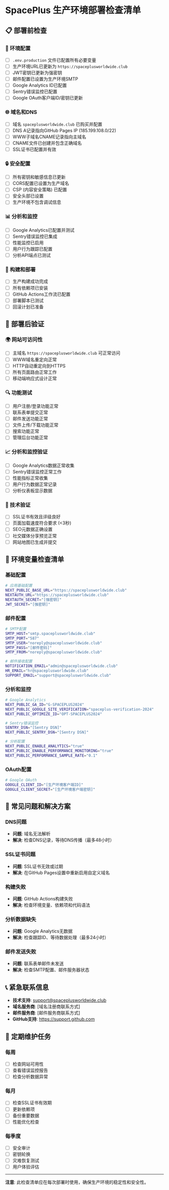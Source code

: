 # SpacePlus 生产环境部署检查清单

## 📋 部署前检查

### 🔧 环境配置
- [ ] `.env.production` 文件已配置所有必要变量
- [ ] 生产环境URL已更新为 `https://spaceplusworldwide.club`
- [ ] JWT密钥已更新为强密钥
- [ ] 邮件配置已设置为生产环境SMTP
- [ ] Google Analytics ID已配置
- [ ] Sentry错误监控已配置
- [ ] Google OAuth客户端ID/密钥已更新

### 🌐 域名和DNS
- [ ] 域名 `spaceplusworldwide.club` 已购买并配置
- [ ] DNS A记录指向GitHub Pages IP (185.199.108.0/22)
- [ ] WWW子域名CNAME记录指向主域名
- [ ] CNAME文件已创建并包含正确域名
- [ ] SSL证书已配置并有效

### 🔒 安全配置
- [ ] 所有密钥和敏感信息已更新
- [ ] CORS配置已设置为生产域名
- [ ] CSP (内容安全策略) 已配置
- [ ] 安全头部已设置
- [ ] 生产环境不包含调试信息

### 📊 分析和监控
- [ ] Google Analytics已配置并测试
- [ ] Sentry错误监控已集成
- [ ] 性能监控已启用
- [ ] 用户行为跟踪已配置
- [ ] 分析API端点已测试

### 🚀 构建和部署
- [ ] 生产构建成功完成
- [ ] 所有依赖项已安装
- [ ] GitHub Actions工作流已配置
- [ ] 部署脚本已测试
- [ ] 回滚计划已准备

## 🧪 部署后验证

### 🌍 网站可访问性
- [ ] 主域名 `https://spaceplusworldwide.club` 可正常访问
- [ ] WWW域名重定向正常
- [ ] HTTP自动重定向到HTTPS
- [ ] 所有页面路由正常工作
- [ ] 移动端响应式设计正常

### 🔍 功能测试
- [ ] 用户注册/登录功能正常
- [ ] 联系表单提交正常
- [ ] 邮件发送功能正常
- [ ] 文件上传/下载功能正常
- [ ] 搜索功能正常
- [ ] 管理后台功能正常

### 📈 分析和监控验证
- [ ] Google Analytics数据正常收集
- [ ] Sentry错误监控正常工作
- [ ] 性能指标正常收集
- [ ] 用户行为数据正常记录
- [ ] 分析仪表板显示数据

### 🔧 技术验证
- [ ] SSL证书有效且评级良好
- [ ] 页面加载速度符合要求 (<3秒)
- [ ] SEO元数据正确设置
- [ ] 社交媒体分享预览正常
- [ ] 网站地图已生成并提交

## 📝 环境变量检查清单

### 基础配置
```bash
# 应用基础配置
NEXT_PUBLIC_BASE_URL="https://spaceplusworldwide.club"
NEXTAUTH_URL="https://spaceplusworldwide.club"
NEXTAUTH_SECRET="[强密钥]"
JWT_SECRET="[强密钥]"
```

### 邮件配置
```bash
# SMTP配置
SMTP_HOST="smtp.spaceplusworldwide.club"
SMTP_PORT="587"
SMTP_USER="noreply@spaceplusworldwide.club"
SMTP_PASS="[邮件密码]"
SMTP_FROM="noreply@spaceplusworldwide.club"

# 邮件接收配置
NOTIFICATION_EMAIL="admin@spaceplusworldwide.club"
HR_EMAIL="hr@spaceplusworldwide.club"
SUPPORT_EMAIL="support@spaceplusworldwide.club"
```

### 分析和监控
```bash
# Google Analytics
NEXT_PUBLIC_GA_ID="G-SPACEPLUS2024"
NEXT_PUBLIC_GOOGLE_SITE_VERIFICATION="spaceplus-verification-2024"
NEXT_PUBLIC_OPTIMIZE_ID="OPT-SPACEPLUS2024"

# Sentry错误监控
SENTRY_DSN="[Sentry DSN]"
NEXT_PUBLIC_SENTRY_DSN="[Sentry DSN]"

# 分析配置
NEXT_PUBLIC_ENABLE_ANALYTICS="true"
NEXT_PUBLIC_ENABLE_PERFORMANCE_MONITORING="true"
NEXT_PUBLIC_PERFORMANCE_SAMPLE_RATE="0.1"
```

### OAuth配置
```bash
# Google OAuth
GOOGLE_CLIENT_ID="[生产环境客户端ID]"
GOOGLE_CLIENT_SECRET="[生产环境客户端密钥]"
```

## 🚨 常见问题和解决方案

### DNS问题
- **问题**: 域名无法解析
- **解决**: 检查DNS记录，等待DNS传播（最多48小时）

### SSL证书问题
- **问题**: SSL证书无效或过期
- **解决**: 在GitHub Pages设置中重新启用自定义域名

### 构建失败
- **问题**: GitHub Actions构建失败
- **解决**: 检查环境变量、依赖项和代码语法

### 分析数据缺失
- **问题**: Google Analytics无数据
- **解决**: 检查跟踪ID、等待数据处理（最多24小时）

### 邮件发送失败
- **问题**: 联系表单邮件未发送
- **解决**: 检查SMTP配置、邮件服务器状态

## 📞 紧急联系信息

- **技术支持**: support@spaceplusworldwide.club
- **域名服务商**: [域名注册商联系方式]
- **邮件服务商**: [邮件服务商联系方式]
- **GitHub支持**: https://support.github.com

## 📅 定期维护任务

### 每周
- [ ] 检查网站可用性
- [ ] 查看错误监控报告
- [ ] 检查分析数据异常

### 每月
- [ ] 检查SSL证书有效期
- [ ] 更新依赖项
- [ ] 备份重要数据
- [ ] 性能优化检查

### 每季度
- [ ] 安全审计
- [ ] 密钥轮换
- [ ] 灾难恢复测试
- [ ] 用户体验评估

---

**注意**: 此检查清单应在每次部署时使用，确保生产环境的稳定性和安全性。